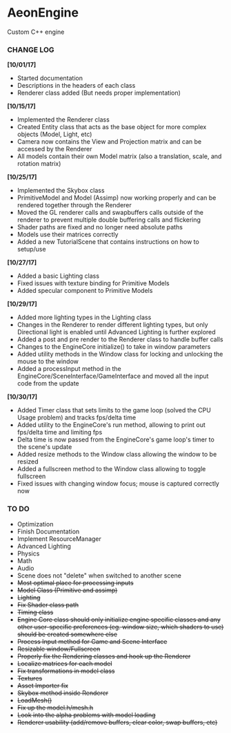 # AeonEngine
Custom C++ engine

### CHANGE LOG

**[10/01/17]**
- Started documentation
- Descriptions in the headers of each class
- Renderer class added (But needs proper implementation)

**[10/15/17]**
- Implemented the Renderer class
- Created Entity class that acts as the base object for more complex objects (Model, Light, etc)
- Camera now contains the View and Projection matrix and can be accessed by the Renderer
- All models contain their own Model matrix (also a translation, scale, and rotation matrix)

**[10/25/17]**
- Implemented the Skybox class
- PrimitiveModel and Model (Assimp) now working properly and can be rendered together through the Renderer
- Moved the GL renderer calls and swapbuffers calls outside of the renderer to prevent multiple double buffering calls and flickering
- Shader paths are fixed and no longer need absolute paths
- Models use their matrices correctly
- Added a new TutorialScene that contains instructions on how to setup/use

**[10/27/17]**
- Added a basic Lighting class
- Fixed issues with texture binding for Primitive Models
- Added specular component to Primitive Models

**[10/29/17]**
- Added more lighting types in the Lighting class
- Changes in the Renderer to render different lighting types, but only Directional light is enabled until Advanced Lighting is further explored
- Added a post and pre render to the Renderer class to handle buffer calls
- Changes to the EngineCore initialize() to take in window parameters
- Added utility methods in the Window class for locking and unlocking the mouse to the window
- Added a processInput method in the EngineCore/SceneInterface/GameInterface and moved all the input code from the update

**[10/30/17]**
- Added Timer class that sets limits to the game loop (solved the CPU Usage problem) and tracks fps/delta time
- Added utility to the EngineCore's run method, allowing to print out fps/delta time and limiting fps
- Delta time is now passed from the EngineCore's game loop's timer to the scene's update
- Added resize methods to the Window class allowing the window to be resized
- Added a fullscreen method to the Window class allowing to toggle fullscreen
- Fixed issues with changing window focus; mouse is captured correctly now

### TO DO

- Optimization
- Finish Documentation
- Implement ResourceManager
- Advanced Lighting
- Physics
- Math
- Audio
- Scene does not "delete" when switched to another scene
- ~~Most optimal place for processing inputs~~
- ~~Model Class (Primitive and assimp)~~
- ~~Lighting~~
- ~~Fix Shader class path~~
- ~~Timing class~~
- ~~Engine Core class should only initialize engine specific classes and any other user-specific preferences (eg. window size, which shaders to use) should be created somewhere else~~
- ~~Process Input method for Game and Scene Interface~~
- ~~Resizable window/Fullscreen~~
- ~~Properly fix the Rendering classes and hook up the Renderer~~
- ~~Localize matrices for each model~~
- ~~Fix transformations in model class~~
- ~~Textures~~
- ~~Asset Importer fix~~
- ~~Skybox method inside Renderer~~
- ~~LoadMesh()~~
- ~~Fix up the model.h/mesh.h~~
- ~~Look into the alpha problems with model loading~~
- ~~Renderer usability (add/remove buffers, clear color, swap buffers, etc)~~
